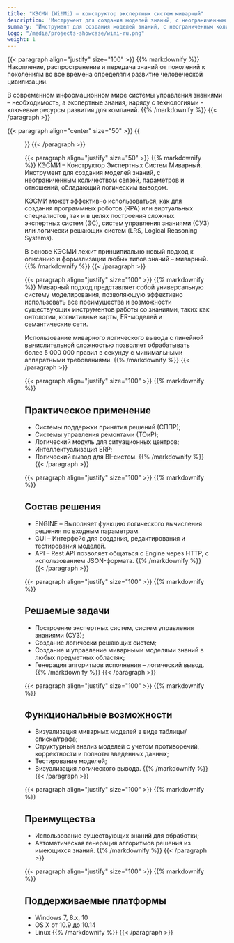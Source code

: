 ```yaml
---
title: "КЭСМИ (Wi!Mi) — конструктор экспертных систем миварный"
description: 'Инструмент для создания моделей знаний, с неограниченным количеством связей, параметров и отношений, обладающий логическим выводом.'
summary: 'Инструмент для создания моделей знаний, с неограниченным количеством связей, параметров и отношений, обладающий логическим выводом.'
logo: "/media/projects-showcase/wimi-ru.png"
weight: 1
---
```


{{< paragraph align="justify" size="100" >}}
{{% markdownify %}}
Накопление, распространение и передача знаний от поколений к поколениям во все времена определяли развитие человеческой цивилизации.

В современном информационном мире системы управления знаниями – необходимость, а экспертные знания, наряду с технологиями - ключевые ресурсы развития для компаний.
{{% /markdownify %}}
{{< /paragraph >}}

{{< paragraph align="center" size="50" >}}
{{<figure url="/media/projects-showcase/wimi-ru.png" alt="КЭСМИ (Wi!Mi)">}}
{{< /paragraph >}}

{{< paragraph align="justify" size="50" >}}
{{% markdownify %}}
КЭСМИ – Конструктор Экспертных Систем Миварный. Инструмент для создания моделей знаний, с неограниченным количеством связей, параметров и отношений, обладающий логическим выводом.

КЭСМИ может эффективно использоваться, как для создания программных роботов (RPA) или виртуальных специалистов, так и в целях построения сложных экспертных систем (ЭС), систем управления знаниями (СУЗ) или логически решающих систем (LRS, Logical Reasoning Systems).

В основе КЭСМИ лежит принципиально новый подход к описанию и формализации любых типов знаний – миварный.
{{% /markdownify %}}
{{< /paragraph >}}

{{< paragraph align="justify" size="100" >}}
{{% markdownify %}}
Миварный подход представляет собой универсальную систему моделирования, позволяющую эффективно использовать все преимущества и возможности существующих инструментов работы со знаниями, таких как онтологии, когнитивные карты, ER-моделей и семантические сети.

Использование миварного логического вывода с линейной вычислительной сложностью позволяет обрабатывать более 5 000 000 правил в секунду с минимальными аппаратными требованиями.
{{% /markdownify %}}
{{< /paragraph >}}

{{< paragraph align="justify" size="100" >}}
{{% markdownify %}}
## Практическое применение

- Системы поддержки принятия решений (СППР);
- Системы управления ремонтами (ТОиР);
- Логический модуль для ситуационных центров;
- Интеллектуализация ERP;
- Логический вывод для BI-систем.
{{% /markdownify %}}
{{< /paragraph >}}

{{< paragraph align="justify" size="100" >}}
{{% markdownify %}}
## Состав решения

- ENGINE – Выполняет функцию логического вычисления решения по входным параметрам.
- GUI – Интерфейс для создания, редактирования и тестирования моделей.
- API – Rest API позволяет общаться с Engine через HTTP, с использованием JSON-формата.
{{% /markdownify %}}
{{< /paragraph >}}

{{< paragraph align="justify" size="100" >}}
{{% markdownify %}}
## Решаемые задачи

- Построение экспертных систем, систем управления знаниями (СУЗ);
- Создание логически решающих систем;
- Создание и управление миварными моделями знаний в любых предметных областях;
- Генерация алгоритмов исполнения – логический вывод.
{{% /markdownify %}}
{{< /paragraph >}}

{{< paragraph align="justify" size="100" >}}
{{% markdownify %}}
## Функциональные возможности

- Визуализация миварных моделей в виде таблицы/списка/графа;
- Структурный анализ моделей с учетом противоречий, корректности и полноты введенных данных;
- Тестирование моделей;
- Визуализация логического вывода.
{{% /markdownify %}}
{{< /paragraph >}}

{{< paragraph align="justify" size="100" >}}
{{% markdownify %}}
## Преимущества

- Использование существующих знаний для обработки;
- Автоматическая генерация алгоритмов решения из имеющихся знаний.
{{% /markdownify %}}
{{< /paragraph >}}

{{< paragraph align="justify" size="100" >}}
{{% markdownify %}}
## Поддерживаемые платформы

- Windows 7, 8.x, 10
- OS X от 10.9 до 10.14
- Linux
{{% /markdownify %}}
{{< /paragraph >}}
